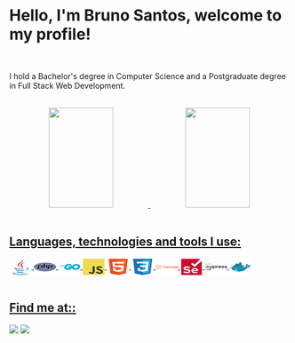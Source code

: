 <h1>Hello, I'm Bruno Santos, welcome to my profile!</h1>
<br>

<p>I hold a Bachelor's degree in Computer Science and a Postgraduate degree in Full Stack Web Development.</p>

<br>
<div align="center">
  <a href="https://github.com/brunorgdsantos">
  <img height="180em" width="48%" src="https://github-readme-stats.vercel.app/api?username=brunorgdsantos&show_icons=true&theme=dracula&include_all_commits=true&count_private=true"/>
  <img height="180em" width="48%" src="https://github-readme-stats.vercel.app/api/top-langs/?username=brunorgdsantos&layout=compact&langs_count=7&theme=dracula"/>
</div>
<br>
  
 <h2>Languages, technologies and tools I use:</h2>
 <div style="display: inline_block">
   <img align="center" alt="Bruno-Java" height="30" width="40" src="https://github.com/devicons/devicon/blob/master/icons/java/java-original.svg">
   <img align="center" alt="Bruno-PHP" height="30" width="40" src="https://github.com/devicons/devicon/blob/master/icons/php/php-original.svg">
   <img align="center" alt="Bruno-GoLang" height="30" width="40" src="https://github.com/devicons/devicon/blob/master/icons/go/go-original-wordmark.svg">
   <img align="center" alt="Bruno-JS" height="30" width="40" src="https://github.com/devicons/devicon/blob/master/icons/javascript/javascript-original.svg">
   <img align="center" alt="Bruno-HTML" height="30" width="40" src="https://raw.githubusercontent.com/devicons/devicon/master/icons/html5/html5-original.svg">
   <img align="center" alt="Bruno-CSS" height="30" width="40" src="https://raw.githubusercontent.com/devicons/devicon/master/icons/css3/css3-original.svg">
   <img align="center" alt="Bruno-Laravel" height="30" width="40" src="https://github.com/devicons/devicon/blob/master/icons/laravel/laravel-original-wordmark.svg">
   <img align="center" alt="Bruno-Selenium" height="30" width="40" src="https://github.com/devicons/devicon/blob/master/icons/selenium/selenium-original.svg">
   <img align="center" alt="Bruno-Cypress" height="30" width="40" src="https://github.com/devicons/devicon/blob/master/icons/cypressio/cypressio-original-wordmark.svg">
   <img align="center" alt="Bruno-Docker" height="30" width="40" src="https://github.com/devicons/devicon/blob/master/icons/docker/docker-original.svg">
</div>
<br>
 
###
  
  <h2>Find me at::</h2>
<div> 
  <a href = "mailto:brunorgdsantos@gmail.com"><img src="https://img.shields.io/badge/-Gmail-%23333?style=for-the-badge&logo=gmail&logoColor=white" target="_blank"></a>
  <a href="https://www.linkedin.com/in/brunord-santos/" target="_blank"><img src="https://img.shields.io/badge/-LinkedIn-%230077B5?style=for-the-badge&logo=linkedin&logoColor=white" target="_blank"></a> 
 </div>
